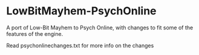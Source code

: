 # LowBitMayhem-PsychOnline
A port of Low-Bit Mayhem to Psych Online, with changes to fit some of the features of the engine.

Read psychonlinechanges.txt for more info on the changes
